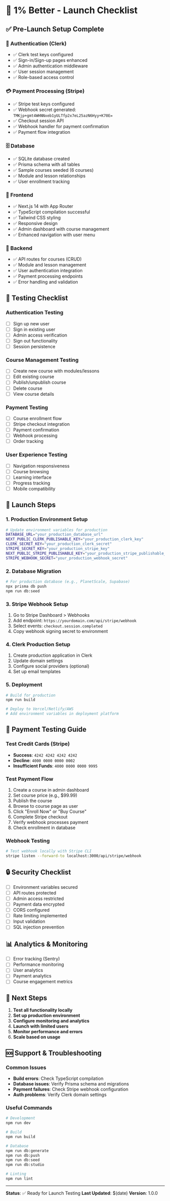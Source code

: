 # 🚀 1% Better - Launch Checklist

## ✅ Pre-Launch Setup Complete

### **🔐 Authentication (Clerk)**
- ✅ Clerk test keys configured
- ✅ Sign-in/Sign-up pages enhanced
- ✅ Admin authentication middleware
- ✅ User session management
- ✅ Role-based access control

### **💳 Payment Processing (Stripe)**
- ✅ Stripe test keys configured
- ✅ Webhook secret generated: `TMKjp+gmt4WHNNxeb1yULTfp2x7eL25azN6Hyy+K70E=`
- ✅ Checkout session API
- ✅ Webhook handler for payment confirmation
- ✅ Payment flow integration

### **🗄️ Database**
- ✅ SQLite database created
- ✅ Prisma schema with all tables
- ✅ Sample courses seeded (6 courses)
- ✅ Module and lesson relationships
- ✅ User enrollment tracking

### **🎨 Frontend**
- ✅ Next.js 14 with App Router
- ✅ TypeScript compilation successful
- ✅ Tailwind CSS styling
- ✅ Responsive design
- ✅ Admin dashboard with course management
- ✅ Enhanced navigation with user menu

### **🔧 Backend**
- ✅ API routes for courses (CRUD)
- ✅ Module and lesson management
- ✅ User authentication integration
- ✅ Payment processing endpoints
- ✅ Error handling and validation

## 🧪 Testing Checklist

### **Authentication Testing**
- [ ] Sign up new user
- [ ] Sign in existing user
- [ ] Admin access verification
- [ ] Sign out functionality
- [ ] Session persistence

### **Course Management Testing**
- [ ] Create new course with modules/lessons
- [ ] Edit existing course
- [ ] Publish/unpublish course
- [ ] Delete course
- [ ] View course details

### **Payment Testing**
- [ ] Course enrollment flow
- [ ] Stripe checkout integration
- [ ] Payment confirmation
- [ ] Webhook processing
- [ ] Order tracking

### **User Experience Testing**
- [ ] Navigation responsiveness
- [ ] Course browsing
- [ ] Learning interface
- [ ] Progress tracking
- [ ] Mobile compatibility

## 🚀 Launch Steps

### **1. Production Environment Setup**
```bash
# Update environment variables for production
DATABASE_URL="your_production_database_url"
NEXT_PUBLIC_CLERK_PUBLISHABLE_KEY="your_production_clerk_key"
CLERK_SECRET_KEY="your_production_clerk_secret"
STRIPE_SECRET_KEY="your_production_stripe_key"
NEXT_PUBLIC_STRIPE_PUBLISHABLE_KEY="your_production_stripe_publishable_key"
STRIPE_WEBHOOK_SECRET="your_production_webhook_secret"
```

### **2. Database Migration**
```bash
# For production database (e.g., PlanetScale, Supabase)
npx prisma db push
npm run db:seed
```

### **3. Stripe Webhook Setup**
1. Go to Stripe Dashboard > Webhooks
2. Add endpoint: `https://yourdomain.com/api/stripe/webhook`
3. Select events: `checkout.session.completed`
4. Copy webhook signing secret to environment

### **4. Clerk Production Setup**
1. Create production application in Clerk
2. Update domain settings
3. Configure social providers (optional)
4. Set up email templates

### **5. Deployment**
```bash
# Build for production
npm run build

# Deploy to Vercel/Netlify/AWS
# Add environment variables in deployment platform
```

## 🧪 Payment Testing Guide

### **Test Credit Cards (Stripe)**
- **Success**: `4242 4242 4242 4242`
- **Decline**: `4000 0000 0000 0002`
- **Insufficient Funds**: `4000 0000 0000 9995`

### **Test Payment Flow**
1. Create a course in admin dashboard
2. Set course price (e.g., $99.99)
3. Publish the course
4. Browse to course page as user
5. Click "Enroll Now" or "Buy Course"
6. Complete Stripe checkout
7. Verify webhook processes payment
8. Check enrollment in database

### **Webhook Testing**
```bash
# Test webhook locally with Stripe CLI
stripe listen --forward-to localhost:3000/api/stripe/webhook
```

## 🔒 Security Checklist

- [ ] Environment variables secured
- [ ] API routes protected
- [ ] Admin access restricted
- [ ] Payment data encrypted
- [ ] CORS configured
- [ ] Rate limiting implemented
- [ ] Input validation
- [ ] SQL injection prevention

## 📊 Analytics & Monitoring

- [ ] Error tracking (Sentry)
- [ ] Performance monitoring
- [ ] User analytics
- [ ] Payment analytics
- [ ] Course engagement metrics

## 🎯 Next Steps

1. **Test all functionality locally**
2. **Set up production environment**
3. **Configure monitoring and analytics**
4. **Launch with limited users**
5. **Monitor performance and errors**
6. **Scale based on usage**

## 🆘 Support & Troubleshooting

### **Common Issues**
- **Build errors**: Check TypeScript compilation
- **Database issues**: Verify Prisma schema and migrations
- **Payment failures**: Check Stripe webhook configuration
- **Auth problems**: Verify Clerk domain settings

### **Useful Commands**
```bash
# Development
npm run dev

# Build
npm run build

# Database
npm run db:generate
npm run db:push
npm run db:seed
npm run db:studio

# Linting
npm run lint
```

---

**Status**: ✅ Ready for Launch Testing
**Last Updated**: $(date)
**Version**: 1.0.0







